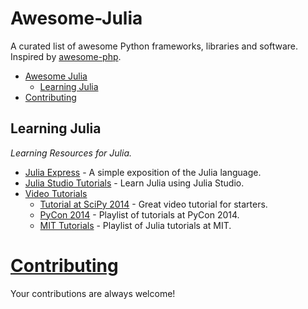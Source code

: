 Awesome-Julia
=============     
A curated list of awesome Python frameworks, libraries and software. Inspired by [awesome-php](https://github.com/ziadoz/awesome-php).

- [Awesome Julia](#awesome-julia)
    - [Learning Julia](#learning-julia)
- [Contributing](#contributing)


## Learning Julia

*Learning Resources for Julia.*

- [Julia Express](http://bogumilkaminski.pl/files/julia_express.pdf) - A simple exposition of the Julia language.
- [Julia Studio Tutorials](http://forio.com/labs/julia-studio/tutorials/) - Learn Julia using Julia Studio.
- [Video Tutorials](#video-tutorials)
    - [Tutorial at SciPy 2014](https://www.youtube.com/watch?v=vWkgEddb4-A) - Great video tutorial for starters.
    - [PyCon 2014](https://www.youtube.com/playlist?list=PLP8iPy9hna6TSRouJfvobfxkZFYiPSvPd) - Playlist of tutorials at PyCon 2014.
    - [MIT Tutorials](https://www.youtube.com/playlist?list=PLP8iPy9hna6Si2sjMkrPY-wt2mEouZgaZ) - Playlist of Julia tutorials at MIT.



# [Contributing](https://github.com/melvin0008/awesome-julia/blob/master/CONTRIBUTIONS.md)

Your contributions are always welcome!
